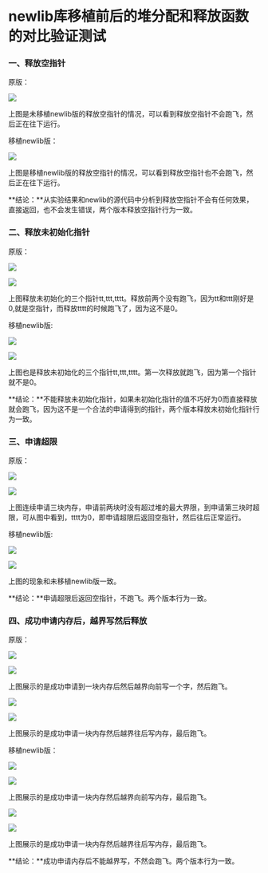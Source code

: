 # </center>newlib库移植前后的堆分配和释放函数的对比验证测试<center>

### 一、释放空指针
原版：

![](E:\叶神文档\Markdown及其pdf\pictures\1\s1.0.PNG)

上图是未移植newlib版的释放空指针的情况，可以看到释放空指针不会跑飞，然后正在往下运行。

移植newlib版：

![](E:\叶神文档\Markdown及其pdf\pictures\1\c1.0.PNG)

上图是移植newlib版的释放空指针的情况，可以看到释放空指针也不会跑飞，然后正在往下运行。

**结论：**从实验结果和newlib的源代码中分析到释放空指针不会有任何效果，直接返回，也不会发生错误，两个版本释放空指针行为一致。

### 二、释放未初始化指针

原版：

![](E:\叶神文档\Markdown及其pdf\pictures\1\s2.0.PNG)

![](E:\叶神文档\Markdown及其pdf\pictures\1\s2.1.PNG)

上图释放未初始化的三个指针tt,ttt,tttt。释放前两个没有跑飞，因为tt和ttt刚好是0,就是空指针，而释放tttt的时候跑飞了，因为这不是0。

移植newlib版:

![](E:\叶神文档\Markdown及其pdf\pictures\1\c2.0.PNG)

![](E:\叶神文档\Markdown及其pdf\pictures\1\c2.1.PNG)

上图也是释放未初始化的三个指针tt,ttt,tttt。第一次释放就跑飞，因为第一个指针就不是0。

**结论：**不能释放未初始化指针，如果未初始化指针的值不巧好为0而直接释放就会跑飞，因为这不是一个合法的申请得到的指针，两个版本释放未初始化指针行为一致。

### 三、申请超限

原版：

![](E:\叶神文档\Markdown及其pdf\pictures\1\s3.0.PNG)

![](E:\叶神文档\Markdown及其pdf\pictures\1\s3.1.PNG)

上图连续申请三块内存，申请前两块时没有超过堆的最大界限，到申请第三块时超限，可从图中看到，tttt为0，即申请超限后返回空指针，然后往后正常运行。

移植newlib版:

![](E:\叶神文档\Markdown及其pdf\pictures\1\c3.0.PNG)

![](E:\叶神文档\Markdown及其pdf\pictures\1\c3.1.PNG)

上图的现象和未移植newlib版一致。

**结论：**申请超限后返回空指针，不跑飞。两个版本行为一致。

### 四、成功申请内存后，越界写然后释放

原版：

![](E:\叶神文档\Markdown及其pdf\pictures\1\s4.1.PNG)

![](E:\叶神文档\Markdown及其pdf\pictures\1\s4.2.PNG)

上图展示的是成功申请到一块内存后然后越界向前写一个字，然后跑飞。

![](E:\叶神文档\Markdown及其pdf\pictures\1\s4.4.PNG)

![](E:\叶神文档\Markdown及其pdf\pictures\1\s4.5.PNG)

上图展示的是成功申请一块内存然后越界往后写内存，最后跑飞。

移植newlib版：

![](E:\叶神文档\Markdown及其pdf\pictures\1\c4.1.PNG)

![](E:\叶神文档\Markdown及其pdf\pictures\1\c4.2.PNG)

上图展示的是成功申请一块内存然后越界向前写内存，最后跑飞。

![](E:\叶神文档\Markdown及其pdf\pictures\1\c4.4.PNG)

![](E:\叶神文档\Markdown及其pdf\pictures\1\c4.5.PNG)

上图展示的是成功申请一块内存然后越界往后写内存，最后跑飞。

**结论：**成功申请内存后不能越界写，不然会跑飞。两个版本行为一致。

